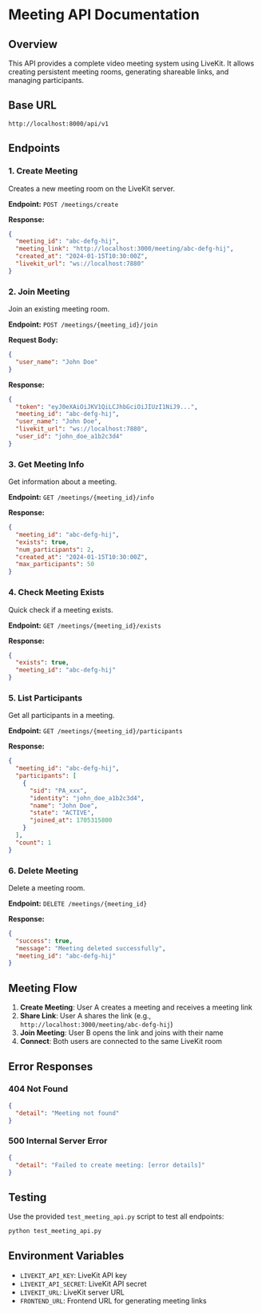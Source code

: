 # Meeting API Documentation

## Overview

This API provides a complete video meeting system using LiveKit. It allows creating persistent meeting rooms, generating shareable links, and managing participants.

## Base URL

```
http://localhost:8000/api/v1
```

## Endpoints

### 1. Create Meeting

Creates a new meeting room on the LiveKit server.

**Endpoint:** `POST /meetings/create`

**Response:**
```json
{
  "meeting_id": "abc-defg-hij",
  "meeting_link": "http://localhost:3000/meeting/abc-defg-hij",
  "created_at": "2024-01-15T10:30:00Z",
  "livekit_url": "ws://localhost:7880"
}
```

### 2. Join Meeting

Join an existing meeting room.

**Endpoint:** `POST /meetings/{meeting_id}/join`

**Request Body:**
```json
{
  "user_name": "John Doe"
}
```

**Response:**
```json
{
  "token": "eyJ0eXAiOiJKV1QiLCJhbGciOiJIUzI1NiJ9...",
  "meeting_id": "abc-defg-hij",
  "user_name": "John Doe",
  "livekit_url": "ws://localhost:7880",
  "user_id": "john_doe_a1b2c3d4"
}
```

### 3. Get Meeting Info

Get information about a meeting.

**Endpoint:** `GET /meetings/{meeting_id}/info`

**Response:**
```json
{
  "meeting_id": "abc-defg-hij",
  "exists": true,
  "num_participants": 2,
  "created_at": "2024-01-15T10:30:00Z",
  "max_participants": 50
}
```

### 4. Check Meeting Exists

Quick check if a meeting exists.

**Endpoint:** `GET /meetings/{meeting_id}/exists`

**Response:**
```json
{
  "exists": true,
  "meeting_id": "abc-defg-hij"
}
```

### 5. List Participants

Get all participants in a meeting.

**Endpoint:** `GET /meetings/{meeting_id}/participants`

**Response:**
```json
{
  "meeting_id": "abc-defg-hij",
  "participants": [
    {
      "sid": "PA_xxx",
      "identity": "john_doe_a1b2c3d4",
      "name": "John Doe",
      "state": "ACTIVE",
      "joined_at": 1705315800
    }
  ],
  "count": 1
}
```

### 6. Delete Meeting

Delete a meeting room.

**Endpoint:** `DELETE /meetings/{meeting_id}`

**Response:**
```json
{
  "success": true,
  "message": "Meeting deleted successfully",
  "meeting_id": "abc-defg-hij"
}
```

## Meeting Flow

1. **Create Meeting**: User A creates a meeting and receives a meeting link
2. **Share Link**: User A shares the link (e.g., `http://localhost:3000/meeting/abc-defg-hij`)
3. **Join Meeting**: User B opens the link and joins with their name
4. **Connect**: Both users are connected to the same LiveKit room

## Error Responses

### 404 Not Found
```json
{
  "detail": "Meeting not found"
}
```

### 500 Internal Server Error
```json
{
  "detail": "Failed to create meeting: [error details]"
}
```

## Testing

Use the provided `test_meeting_api.py` script to test all endpoints:

```bash
python test_meeting_api.py
```

## Environment Variables

- `LIVEKIT_API_KEY`: LiveKit API key
- `LIVEKIT_API_SECRET`: LiveKit API secret
- `LIVEKIT_URL`: LiveKit server URL
- `FRONTEND_URL`: Frontend URL for generating meeting links 